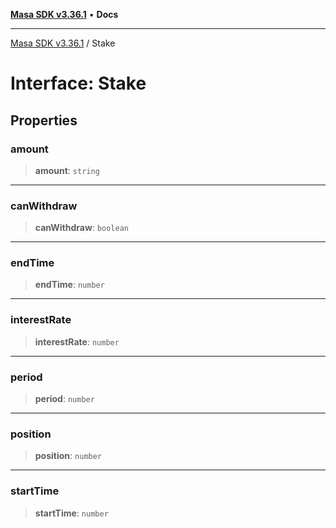 [**Masa SDK v3.36.1**](../README.md) • **Docs**

***

[Masa SDK v3.36.1](../globals.md) / Stake

# Interface: Stake

## Properties

### amount

> **amount**: `string`

***

### canWithdraw

> **canWithdraw**: `boolean`

***

### endTime

> **endTime**: `number`

***

### interestRate

> **interestRate**: `number`

***

### period

> **period**: `number`

***

### position

> **position**: `number`

***

### startTime

> **startTime**: `number`
